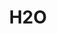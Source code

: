 ---
blog: http://blog.kazuhooku.com/search/label/H2O
codehost: https://github.com/https://github.com/h2o/h2o
logohandle: examp1enet_h2o
sort: h2o
title: H2O
website: https://h2o.examp1e.net/
---